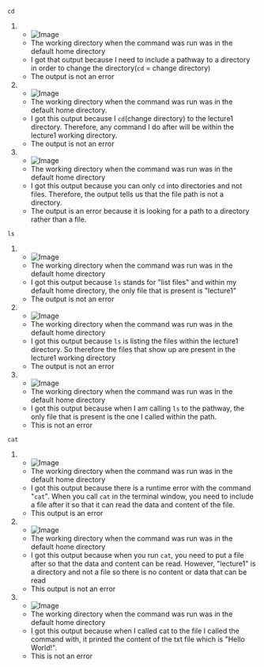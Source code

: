 ```cd```
1. - ![Image](Screenshot_2023-10-03_125519.png)
   - The working directory when the command was run was in the default home directory
   - I got that output because I need to include a pathway to a directory in order to change the directory(```cd``` = change directory)
   - The output is not an error
2. - ![Image](Screenshot_2023-10-03_132418.png)
   - The working directory when the command was run was in the default home directory.
   - I got this output because I ```cd```(change directory) to the lecture1 directory. Therefore, any command I do after will be within the lecture1 working directory.
   - The output is not an error
3. - ![Image](Screenshot_2023-10-03_133513.png)
   - The working directory when the command was run was in the default home directory
   - I got this output because you can only ```cd``` into directories and not files. Therefore, the output tells us that the file path is not a directory.
   - The output is an error because it is looking for a path to a directory rather than a file.
  
```ls```
1. - ![Image](Screenshot_2023-10-03_130825.png)
   - The working directory when the command was run was in the default home directory
   - I got this output because ```ls``` stands for "list files" and within my default home directory, the only file that is present is "lecture1"
   - The output is not an error
2. - ![Image](Screenshot_2023-10-03_132829.png)
   - The working directory when the command was run was in the default home directory
   - I got this output because ```ls``` is listing the files within the lecture1 directory. So therefore the files that show up are present in the lecture1 working directory
   - The output is not an error
3. - ![Image](Screenshot_2023-10-03_133738.png)
   - The working directory when the command was run was in the default home directory
   - I got this output because when I am calling ```ls``` to the pathway, the only file that is present is the one I called within the path.
   - This is not an error


```cat```
1. - ![Image](Screenshot_2023-10-03_131625.png)
   - The working directory when the command was run was in the default home directory
   - I got this output because there is a runtime error with the command "```cat```". When you call ```cat``` in the terminal window, you need to include a file after it so that it can read the data and content of the file.
   - This output is an error
2. - ![Image](Screenshot_2023-10-03_125519.png)
   - The working directory when the command was run was in the default home directory
   - I got this output because when you run ```cat```, you need to put a file after so that the data and content can be read. However, "lecture1" is a directory and not a file so there is no content or data that can be read
   - This output is not an error
3. - ![Image](Screenshot_2023-10-03_133956.png)
   - The working directory when the command was run was in the default home directory
   - I got this output because when I called cat to the file I called the command with, it printed the content of the txt file which is "Hello World!".
   - This is not an error
